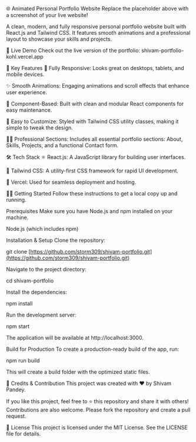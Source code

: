 🌐 Animated Personal Portfolio Website
Replace the placeholder above with a screenshot of your live website!

A clean, modern, and fully responsive personal portfolio website built with React.js and Tailwind CSS. It features smooth animations and a professional layout to showcase your skills and projects.

🚀 Live Demo
Check out the live version of the portfolio:
shivam-portfolio-kohl.vercel.app

📁 Key Features
📱 Fully Responsive: Looks great on desktops, tablets, and mobile devices.

✨ Smooth Animations: Engaging animations and scroll effects that enhance user experience.

🧩 Component-Based: Built with clean and modular React components for easy maintenance.

🎯 Easy to Customize: Styled with Tailwind CSS utility classes, making it simple to tweak the design.

👨‍💻 Professional Sections: Includes all essential portfolio sections: About, Skills, Projects, and a functional Contact form.

🛠️ Tech Stack
⚛️ React.js: A JavaScript library for building user interfaces.

🎨 Tailwind CSS: A utility-first CSS framework for rapid UI development.

💾 Vercel: Used for seamless deployment and hosting.

🧑‍💻 Getting Started
Follow these instructions to get a local copy up and running.

Prerequisites
Make sure you have Node.js and npm installed on your machine.

Node.js (which includes npm)

Installation & Setup
Clone the repository:

git clone [https://github.com/storm309/shivam-portfolio.git](https://github.com/storm309/shivam-portfolio.git)

Navigate to the project directory:

cd shivam-portfolio

Install the dependencies:

npm install

Run the development server:

npm start

The application will be available at http://localhost:3000.

Build for Production
To create a production-ready build of the app, run:

npm run build

This will create a build folder with the optimized static files.

🌟 Credits & Contribution
This project was created with ❤️ by Shivam Pandey.

If you like this project, feel free to ⭐ this repository and share it with others! Contributions are also welcome. Please fork the repository and create a pull request.

📜 License
This project is licensed under the MIT License. See the LICENSE file for details.
